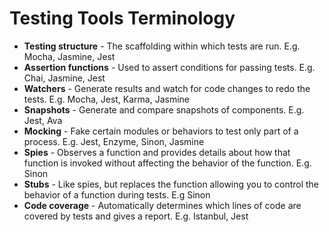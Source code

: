 <div class="row">
<div class="cell-1">

# Testing Tools Terminology

</div>
<div class="cell-5">
<div class="smaller">

* **Testing structure** - The scaffolding within which tests are run. E.g. Mocha, Jasmine, Jest
* **Assertion functions** - Used to assert conditions for passing tests. E.g. Chai, Jasmine, Jest
* **Watchers** - Generate results and watch for code changes to redo the tests. E.g. Mocha, Jest, Karma, Jasmine
* **Snapshots** - Generate and compare snapshots of components. E.g. Jest, Ava
* **Mocking** - Fake certain modules or behaviors to test only part of a process. E.g. Jest, Enzyme, Sinon, Jasmine
* **Spies** - Observes a function and provides details about how that function is invoked without affecting the behavior of the function. E.g. Sinon
* **Stubs** - Like spies, but replaces the function allowing you to control the behavior of a function during tests. E.g Sinon
* **Code coverage** - Automatically determines which lines of code are covered by tests and gives a report. E.g. Istanbul, Jest

</div>
</div>
</div>

